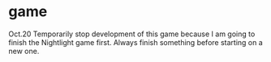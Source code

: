 game
====
Oct.20 Temporarily stop development of this game because I am going to finish the Nightlight game first. Always finish something before starting on a new one.
